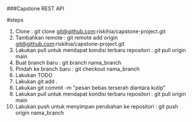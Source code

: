 ###Capstone REST API

#steps

1. Clone : git clone git@github.com:riskihia/capstone-project.git
2. Tambahkan remote : git remote add origin git@github.com:riskihia/capstone-project.git
3. Lakukan pull untuk mendapat kondisi terbaru repositori : git pull origin main
4. Buat branch baru : git branch nama_branch
5. Pindah ke branch baru : git checkout nama_branch
6. Lakukan TODO
7. Lakukan git add .
8. Lakukan git commit -m "pesan bebas terserah diantara kutip"
9. Lakukan pull untuk mendapat kondisi terbaru repositori : git pull origin main
10. Lakukan push untuk menyimpan perubahan ke repositori : git push origin nama_branch
